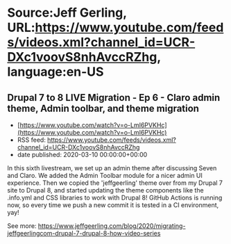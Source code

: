 # Source:Jeff Gerling, URL:https://www.youtube.com/feeds/videos.xml?channel_id=UCR-DXc1voovS8nhAvccRZhg, language:en-US

## Drupal 7 to 8 LIVE Migration - Ep 6 - Claro admin theme, Admin toolbar, and theme migration
 - [https://www.youtube.com/watch?v=o-LmI6PVKHc](https://www.youtube.com/watch?v=o-LmI6PVKHc)
 - RSS feed: https://www.youtube.com/feeds/videos.xml?channel_id=UCR-DXc1voovS8nhAvccRZhg
 - date published: 2020-03-10 00:00:00+00:00

In this sixth livestream, we set up an admin theme after discussing Seven and Claro. We added the Admin Toolbar module for a nicer admin UI experience. Then we copied the 'jeffgeerling' theme over from my Drupal 7 site to Drupal 8, and started updating the theme components like the .info.yml and CSS libraries to work with Drupal 8! GitHub Actions is running now, so every time we push a new commit it is tested in a CI environment, yay!

See more: https://www.jeffgeerling.com/blog/2020/migrating-jeffgeerlingcom-drupal-7-drupal-8-how-video-series

